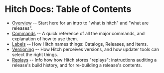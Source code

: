 Hitch Docs: Table of Contents
=============================

- [Overview](./overview.md)     -- Start here for an intro to "what is hitch" and "what are releases".
- [Commands](./commands.md)     -- A quick reference of all the major commands, and explanation of how to use them.
- [Labels](./labels.md)         -- How Hitch names things: Catalogs, Releases, and Items.
- [Versioning](./versioning.md) -- How Hitch perceives versions, and how updater tools can select the right things.
- [Replays](./replays.md)       -- Info how how Hitch stores "replays": instructions auditing a release's build history, and for re-building a release's contents.
